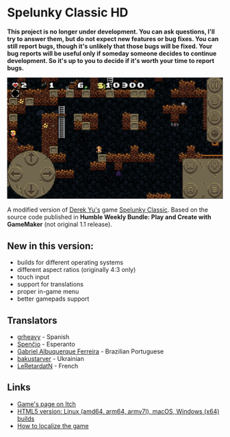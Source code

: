# Spelunky Classic HD

**This project is no longer under development. You can ask questions, I'll try to answer them, but do not expect new features or bug fixes. You can still report bugs, though it's unlikely that those bugs will be fixed. Your bug reports will be useful only if someday someone decides to continue development. So it's up to you to decide if it's worth your time to report bugs.**

![screenshot](screenshots/screenshot_00.png)

A modified version of [Derek Yu's](https://en.wikipedia.org/wiki/Derek_Yu) game [Spelunky Classic](https://spelunkyworld.com/original.html). Based on the source code published in **Humble Weekly Bundle: Play and Create with GameMaker** (not original 1.1 release).

## New in this version:
- builds for different operating systems
- different aspect ratios (originally 4:3 only)
- touch input
- support for translations
- proper in-game menu
- better gamepads support

## Translators
- [grheavy](mailto:grheavy@hushmail.com) - Spanish
- [Spenĉjo](https://github.com/Rajzin) - Esperanto
- [Gabriel Albuquerque Ferreira](https://github.com/ngc-5194) - Brazilian Portuguese
- [bakustarver](https://github.com/bakustarver) - Ukrainian
- [LeRetardatN](https://github.com/Lecodeurenretard) - French

## Links
* [Game's page on Itch](https://yancharkin.itch.io/spelunky-classic-hd)
* [HTML5 version: Linux (amd64, arm64, armv7l), macOS, Windows (x64) builds](https://github.com/yancharkin/SpelunkyClassicHDhtml5)
* [How to localize the game](localization)
